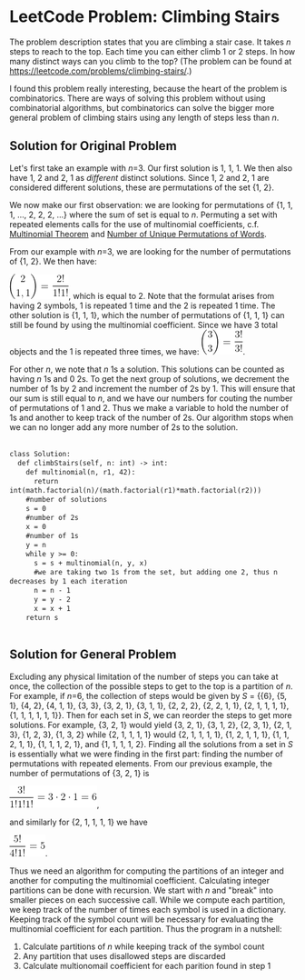 <h1>LeetCode Problem: Climbing Stairs</h1>
<p>
The problem description states that you are climbing a stair case. It takes <i>n</i> steps to reach to the top.
Each time you can either climb 1 or 2 steps. 
In how many distinct ways can you climb to the top?
(The problem can be found at <a href="https://leetcode.com/problems/climbing-stairs/">https://leetcode.com/problems/climbing-stairs/</a>.)
</p>

<p>
I found this problem really interesting, because the heart of the problem is combinatorics.
There are ways of solving this problem without using combinatorial algorithms, but combinatorics can solve the bigger more general problem of
climbing stairs using any length of steps less than <i>n</i>.
</p>
<h2>Solution for Original Problem</h2>
<p>
  Let's first take an example with <i>n</i>=3. Our first solution is 1, 1, 1. We then also have 1, 2 and 2, 1 as <i>different</i> distinct solutions. Since 1, 2 and 2, 1 are considered different solutions, these are permutations of the set {1, 2}.
</p>
<p>
We now make our first observation: we are looking for permutations of {1, 1, 1, ..., 2, 2, 2, ...} where the sum of set is equal to <i>n</i>. Permuting a set with  repeated elements calls for the use of multinomial coefficients, c.f. <a href="https://en.wikipedia.org/wiki/Multinomial_theorem">Multinomial Theorem</a> and <a href="https://en.wikipedia.org/wiki/Multinomial_theorem#Number_of_unique_permutations_of_words">Number of Unique Permutations of Words</a>. 
</p>  
<p>
  From our example with <i>n</i>=3, we are looking for the number of permutations of {1, 2}. We then have:
</p>
<p>
  <img src="images/first_eqn.gif" />,
  which is equal to 2. Note that the formulat arises from having 2 symbols, 1 is repeated 1 time and the 2 is repeated 1 time. The other solution is {1, 1, 1}, which the number of permutations of {1, 1, 1} can still be found by using the multinomial coefficient. Since we have 3 total objects and the 1 is repeated three times, we have:
  <img src="images/second_eqn.gif" />.
</p>
<p>
  For other <i>n</i>, we note that <i>n</i> 1s a solution. This solutions can be counted as having <i>n</i> 1s and 0 2s. To get the next group of solutions, we decrement the number of 1s by 2 and increment the number of 2s by 1. This will ensure that our sum is still equal to <i>n</i>, and we have our numbers for couting the number of permutations of 1 and 2. Thus we make a variable to hold the number of 1s and another to keep track of the number of 2s. Our algorithm stops when we can no longer add any more number of 2s to the solution. 
</p>

<pre>
<code>
class Solution:
  def climbStairs(self, n: int) -> int:
    def multinomial(n, r1, 42):
      return int(math.factorial(n)/(math.factorial(r1)*math.factorial(r2)))
    #number of solutions
    s = 0
    #number of 2s
    x = 0
    #number of 1s
    y = n
    while y >= 0:
      s = s + multinomial(n, y, x)
      #we are taking two 1s from the set, but adding one 2, thus n decreases by 1 each iteration
      n = n - 1
      y = y - 2
      x = x + 1
    return s
</code>
</pre>

<h2>Solution for General Problem</h2>
<p>
  Excluding any physical limitation of the number of steps you can take at once, the collection of the possible steps to get to the top is a partition of <i>n</i>. For example, if <i>n</i>=6, the collection of steps would be given by <i>S</i> = {{6}, {5, 1}, {4, 2}, {4, 1, 1}, {3, 3}, {3, 2, 1}, {3, 1, 1}, {2, 2, 2}, {2, 2, 1, 1}, {2, 1, 1, 1, 1}, {1, 1, 1, 1, 1, 1}}. Then for each set in <i>S</i>, we can reorder the steps to get more solutions. For example, {3, 2, 1} would yield {3, 2, 1}, {3, 1, 2}, {2, 3, 1}, {2, 1, 3}, {1, 2, 3}, {1, 3, 2} while {2, 1, 1, 1, 1} would {2, 1, 1, 1, 1}, {1, 2, 1, 1, 1}, {1, 1, 2, 1, 1}, {1, 1, 1, 2, 1}, and {1, 1, 1, 1, 2}. Finding all the solutions from a set in <i>S</i>  is essentially what we were finding in the first part: finding the number of permutations with repeated elements. From our previous example, the number of permutations of {3, 2, 1} is 
</p>
<img src="images/third_eqn.gif" />,
<p>
 and similarly for {2, 1, 1, 1, 1} we have 
</p>
<img src="images/fourth_eqn.gif" />.
<p>
  Thus we need an algorithm for computing the partitions of an integer and another for computing the multinomial coefficient. Calculating integer partitions can be done with recursion. We start with <i>n</i> and "break" into smaller pieces on each successive call. While we compute each partition, we keep track of the number of times each symbol is used in a dictionary. Keeping track of the symbol count will be necessary for evaluating the multinomial coefficient for each partition. Thus the program in a nutshell:
</p>
<ol>
  <li>Calculate partitions of <i>n</i> while keeping track of the symbol count</li>
  <li>Any partition that uses disallowed steps are discarded</li>
  <li>Calculate multionomail coefficient for each parition found in step 1</li>
</ol>
